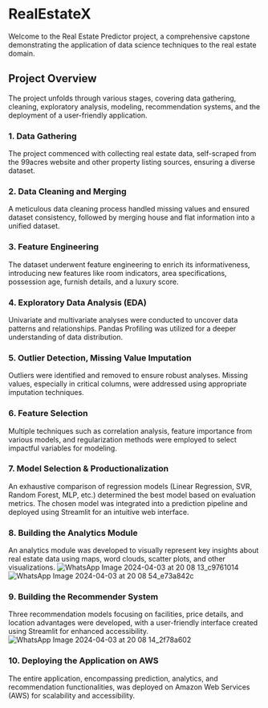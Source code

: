 # RealEstateX

Welcome to the Real Estate Predictor project, a comprehensive capstone demonstrating the application of data science techniques to the real estate domain.

## Project Overview

The project unfolds through various stages, covering data gathering, cleaning, exploratory analysis, modeling, recommendation systems, and the deployment of a user-friendly application.

### 1. Data Gathering

The project commenced with collecting real estate data, self-scraped from the 99acres website and other property listing sources, ensuring a diverse dataset.

### 2. Data Cleaning and Merging

A meticulous data cleaning process handled missing values and ensured dataset consistency, followed by merging house and flat information into a unified dataset.

### 3. Feature Engineering

The dataset underwent feature engineering to enrich its informativeness, introducing new features like room indicators, area specifications, possession age, furnish details, and a luxury score.

### 4. Exploratory Data Analysis (EDA)

Univariate and multivariate analyses were conducted to uncover data patterns and relationships. Pandas Profiling was utilized for a deeper understanding of data distribution.

### 5. Outlier Detection, Missing Value Imputation

Outliers were identified and removed to ensure robust analyses. Missing values, especially in critical columns, were addressed using appropriate imputation techniques.

### 6. Feature Selection

Multiple techniques such as correlation analysis, feature importance from various models, and regularization methods were employed to select impactful variables for modeling.

### 7. Model Selection & Productionalization

An exhaustive comparison of regression models (Linear Regression, SVR, Random Forest, MLP, etc.) determined the best model based on evaluation metrics. The chosen model was integrated into a prediction pipeline and deployed using Streamlit for an intuitive web interface.

### 8. Building the Analytics Module

An analytics module was developed to visually represent key insights about real estate data using maps, word clouds, scatter plots, and other visualizations.
![WhatsApp Image 2024-04-03 at 20 08 13_c9761014](https://github.com/VHemanth45/RealEstateX/assets/154959821/a11ab29c-e159-4162-8b5d-c50250526afe)
![WhatsApp Image 2024-04-03 at 20 08 54_e73a842c](https://github.com/VHemanth45/RealEstateX/assets/154959821/a6cbf55a-e77b-464d-8090-7d57fa9ae7c3)

### 9. Building the Recommender System

Three recommendation models focusing on facilities, price details, and location advantages were developed, with a user-friendly interface created using Streamlit for enhanced accessibility.
![WhatsApp Image 2024-04-03 at 20 08 14_2f78a602](https://github.com/VHemanth45/RealEstateX/assets/154959821/2e074e54-e4ac-4767-b0dd-cd03c51942db)

### 10. Deploying the Application on AWS

The entire application, encompassing prediction, analytics, and recommendation functionalities, was deployed on Amazon Web Services (AWS) for scalability and accessibility.
